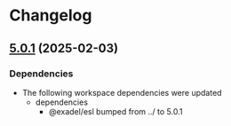 # Changelog

## [5.0.1](https://github.com/exadel-inc/esl/compare/site-v5.0.0...site-v5.0.1) (2025-02-03)


### Dependencies

* The following workspace dependencies were updated
  * dependencies
    * @exadel/esl bumped from ../ to 5.0.1
